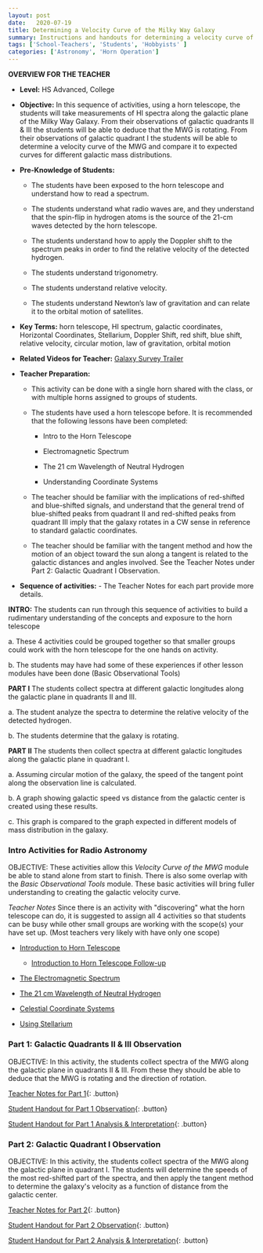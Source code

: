 ```yaml
---
layout: post
date:   2020-07-19
title: Determining a Velocity Curve of the Milky Way Galaxy
summary: Instructions and handouts for determining a velocity curve of the MWG
tags: ['School-Teachers', 'Students', 'Hobbyists' ]
categories: ['Astronomy', 'Horn Operation'] 
---
```


**OVERVIEW FOR THE TEACHER**

- **Level:** HS Advanced, College

- **Objective:**  In this sequence of activities, using a horn telescope, the students will take measurements of HI spectra along the galactic plane of the Milky Way Galaxy. From their observations of galactic quadrants II & III the students will be able to deduce that the MWG is rotating. From their observations of galactic quadrant I the students will be able to determine a velocity curve of the MWG and compare it to expected curves for different galactic mass distributions.


- **Pre-Knowledge of Students:** 

    + The students have been exposed to the horn telescope and understand how to read a spectrum. 
    
    + The students understand what radio waves are, and they understand that the spin-flip in hydrogen atoms is the source of the 21-cm waves detected by the horn telescope. 

    + The students understand how to apply the Doppler shift to the spectrum peaks in order to find the relative velocity of the detected hydrogen.

    + The students understand trigonometry.

    + The students understand relative velocity.

    + The students understand Newton’s law of gravitation and can relate it to the orbital motion of satellites.

- **Key Terms:**  horn telescope, HI spectrum, galactic coordinates, Horizontal Coordinates, Stellarium, Doppler Shift, red shift, blue shift, relative velocity, circular motion, law of gravitation, orbital motion

- **Related Videos for Teacher:** [Galaxy Survey Trailer](https://youtu.be/tDCPp8RIM4g)

- **Teacher Preparation:**  
    + This activity can be done with a single horn shared with the class, or with multiple horns assigned to groups of students.
    
    + The students have used a horn telescope before. It is recommended that the following lessons have been completed:
        - Intro to the Horn Telescope
        
        - Electromagnetic Spectrum
        
        - The 21 cm Wavelength of Neutral Hydrogen
        
        - Understanding Coordinate Systems 
        
    + The teacher should be familiar with the implications of red-shifted and blue-shifted signals, and understand that the general trend of blue-shifted peaks from quadrant II and red-shifted peaks from quadrant III imply that the galaxy rotates in a CW sense in reference to standard galactic coordinates.

    + The teacher should be familiar with the tangent method and how the motion of an object toward the sun along a tangent is related to the galactic distances and angles involved. See the Teacher Notes under Part 2: Galactic Quadrant I Observation.

- **Sequence of activities:** - The Teacher Notes for each part provide more details.

**INTRO:** The students can run through this sequence of activities to build a rudimentary understanding of the concepts and exposure to the horn telescope
    
   a. These 4 activities could be grouped together so that smaller groups could work with the horn telescope for the one hands on activity.
    
   b. The students may have had some of these experiences if other lesson modules have been done (Basic Observational Tools) 
       
 **PART I** The students collect spectra at different galactic longitudes along the galactic plane in quadrants II and III.
     
   a. The student analyze the spectra to determine the relative velocity of the detected hydrogen.
    
   b. The students determine that the galaxy is rotating.
    
  **PART II** The students then collect spectra at different galactic longitudes along the galactic plane in quadrant I.
    
   a. Assuming circular motion of the galaxy, the speed of the tangent point along the observation line is calculated.
    
   b. A graph showing galactic speed vs distance from the galactic center is created using these results.
    
   c. This graph is compared to the graph expected in different models of mass distribution in the galaxy.


### Intro Activities for Radio Astronomy

OBJECTIVE: These activities allow this *Velocity Curve of the MWG* module be able to stand alone from start to finish. There is also some overlap with the *Basic Observational Tools* module. These basic activities will bring fuller understanding to creating the galactic velocity curve.

*Teacher Notes*  Since there is an activity with "discovering" what the horn telescope can do, it is suggested to assign all 4 activities so that students can be busy while other small groups are working with the scope(s) your have set up. (Most teachers very likely with have only one scope)

* [Introduction to Horn Telescope](https://github.com/WVURAIL/dspira-lessons/blob/master/FilesUploaded/VelocityCurve_HornIntro.pdf)
   
   * [Introduction to Horn Telescope Follow-up](https://github.com/WVURAIL/dspira-lessons/blob/master/FilesUploaded/VelocityCurve_HornIntro_Followup.pdf)
   
* [The Electromagnetic Spectrum](https://github.com/WVURAIL/dspira-lessons/blob/master/FilesUploaded/VelocityCurve_E%26MSpectrum.pdf)
   
* [The 21 cm Wavelength of Neutral Hydrogen](https://github.com/WVURAIL/dspira-lessons/blob/master/FilesUploaded/VelocityCurve_21cmHI.pdf)
   
* [Celestial Coordinate Systems](https://github.com/WVURAIL/dspira-lessons/blob/master/FilesUploaded/VelocityCurve_CoordinateSystems.pdf)
   
* [Using Stellarium](https://github.com/WVURAIL/dspira-lessons/blob/master/FilesUploaded/VelocityCurve_Stellarium.pdf)
### Part 1: Galactic Quadrants II & III Observation

OBJECTIVE: In this activity, the students collect spectra of the MWG along the galactic plane in quadrants II & III. From these they should be able to deduce that the MWG is rotating and the direction of rotation.

[Teacher Notes for Part 1](https://docs.google.com/document/d/1h9is9YnnfDidLnlvs-DnXlyzXIjT0EhrLDdnONAByHg/edit?usp=sharing){: .button}

[Student Handout for Part 1 Observation](https://docs.google.com/document/d/1jcMV-8X8Cd7rryGCsednTlc0fFRrgvAGkFyJUQAGJh8/edit?usp=sharing){: .button}

[Student Handout for Part 1 Analysis & Interpretation](https://docs.google.com/document/d/1aVUFzAvC14gPeV6RSYumYPlkclgILeoaI5LpUZNSV5U/edit?usp=sharing){: .button}


### Part 2: Galactic Quadrant I Observation

OBJECTIVE: In this activity, the students collect spectra of the MWG along the galactic plane in quadrant I. The students will determine the speeds of the most red-shifted part of the spectra, and then apply the tangent method to determine the galaxy's velocity as a function of distance from the galactic center.

[Teacher Notes for Part 2](https://docs.google.com/document/d/1BSLoZjrFtA2qEoVzgvXjHdufQFRWmxtQWSAl8k1yJu8/edit?usp=sharing){: .button}

[Student Handout for Part 2 Observation](https://docs.google.com/document/d/1V4wUx8VtX358x-gIWdH9FaYi3579bz_Unl38_ShrbKE/edit?usp=sharing){: .button}

[Student Handout for Part 2 Analysis & Interpretation](https://docs.google.com/document/d/1J9w1DH5fQW24XDvesYTzsR943Px_13uTZQQS5qi6rxg/edit?usp=sharing){: .button}


